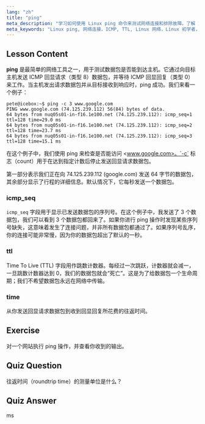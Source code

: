 ```yaml
---
lang: "zh"
title: "ping"
meta_description: "学习如何使用 Linux ping 命令来测试网络连接和排除故障。了解 ICMP、TTL 和往返时间，以进行有效的网络诊断。"
meta_keywords: "Linux ping, 网络连接，ICMP, TTL, Linux 网络，Linux 初学者，Linux 教程，ping 命令"
---
```


## Lesson Content

**ping** 是最简单的网络工具之一，用于测试数据包是否能到达主机。它通过向目标主机发送 ICMP 回显请求（类型 8）数据包，并等待 ICMP 回显回复（类型 0）来工作。当主机发出请求数据包并从目标接收到响应时，ping 成功。我们来看一个例子：

```plaintext
pete@icebox:~$ ping -c 3 www.google.com
PING www.google.com (74.125.239.112) 56(84) bytes of data.
64 bytes from nuq05s01-in-f16.1e100.net (74.125.239.112): icmp_seq=1 ttl=128 time=29.0 ms
64 bytes from nuq05s01-in-f16.1e100.net (74.125.239.112): icmp_seq=2 ttl=128 time=23.7 ms
64 bytes from nuq05s01-in-f16.1e100.net (74.125.239.112): icmp_seq=3 ttl=128 time=15.1 ms
```

在这个例子中，我们使用 ping 来检查是否能访问 <www.google.com>。`-c` 标志（count）用于在达到指定计数后停止发送回显请求数据包。

第一部分表示我们正在向 74.125.239.112 (google.com) 发送 64 字节的数据包，其余部分显示了行程的详细信息。默认情况下，它每秒发送一个数据包。

### icmp_seq

`icmp_seq` 字段用于显示已发送数据包的序列号。在这个例子中，我发送了 3 个数据包，我们可以看到 3 个数据包都回来了。如果你进行 ping 操作时发现某些序列号缺失，这意味着发生了连接问题，并非所有数据包都通过了。如果序列号乱序，你的连接可能非常慢，因为你的数据包超出了默认的一秒。

### ttl

Time To Live (TTL) 字段用作跳数计数器。每经过一次跳跃，计数器就会减一，一旦跳数计数器达到 0，我们的数据包就会“死亡”。这是为了给数据包一个生命周期；我们不希望数据包永远在网络中传输。

### time

从你发送回显请求数据包到收到回显回复所花费的往返时间。

## Exercise

对一个网站执行 ping 操作，并查看你收到的输出。

## Quiz Question

往返时间（roundtrip time）的测量单位是什么？

## Quiz Answer

ms
